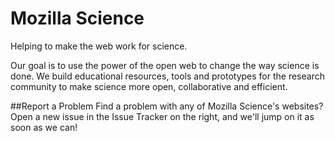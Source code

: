 Mozilla Science
===============

Helping to make the web work for science.

Our goal is to use the power of the open web to change the way science is done.
We build educational resources, tools and prototypes for the research community to make science more open, 
collaborative and efficient.

##Report a Problem
Find a problem with any of Mozilla Science's websites?  Open a new issue in the Issue Tracker on the right, and we'll jump on it as soon as we can!
